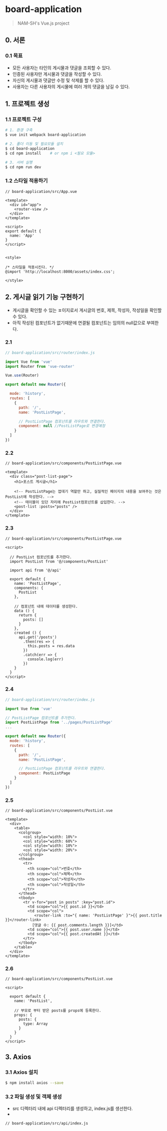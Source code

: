# board-application

> NAM-SH's Vue.js project

## 0. 서론

### 0.1 목표

- 모든 사용자는 타인의 게시물과 댓글을 조회할 수 있다.
- 인증된 사용자만 게시물과 댓글을 작성할 수 있다.
- 자신의 게시물과 댓글만 수정 및 삭제를 할 수 있다.
- 사용자는 다른 사용자의 게시물에 여러 개의 댓글을 남길 수 있다.



## 1. 프로젝트 생성

### 1.1 프로젝트 구성

``` bash
# 1. 환경 구축
$ vue init webpack board-application

# 2. 폴더 이동 및 필요모듈 설치
$ cd board-application
$ cd npm install 	# or npm i <필요 모듈>

# 3. 서버 실행
$ cd npm run dev
```

### 1.2  스타일 적용하기

```vue
// board-application/src/App.vue

<template>
  <div id="app">
    <router-view />
  </div>
</template>

<script>
export default {
  name: 'App'
}
</script>


<style>

/* 스타일을 적용시킨다. */
@import 'http://localhost:8000/assets/index.css';

</style>
```



## 2. 게시글 읽기 기능 구현하기

- 게시글을 확인할 수 있는 ㅍ이지로서 게시글의 번호, 제목, 작성자, 작성일을 확인할 수 있다.
- 아직 작성된 컴포넌트가 없기때문에 연결될 컴포넌트는 임의의 null값으로 부여한다.

### 2.1  

```js
// board-application/src/router/index.js

import Vue from 'vue'
import Router from 'vue-router'

Vue.use(Router)

export default new Router({

  mode: 'history',
  routes: [
    {
      path: '/',
      name: 'PostListPage',

      // PostListPage 컴포넌트를 라우트와 연결한다.
      component: null //PostListPage로 변경예정
    }
  ]
})
```

### 2.2  

```vue
// board-application/src/components/PostListPage.vue

<template>
  <div class="post-list-page">
    <h1>포스트 게시글</h1>

    <!-- PostListPage는 껍데기 역할만 하고, 실질적인 페이지의 내용을 보여주는 것은 PostList에 작성한다. -->
    <!-- 테이블이 있던 자리에 PostList컴포넌트를 삽입한다. -->
    <post-list :posts="posts" />
  </div>
</template>
```

### 2.3 

```vue
// board-application/src/components/PostListPage.vue

<script>

  // PostList 컴포넌트를 추가한다.
  import PostList from '@/components/PostList'

  import api from '@/api'

  export default {
    name: 'PostListPage',
    components: {
      PostList
    },

    // 컴포넌트 내에 데이터를 생성한다.
    data () {
      return {
        posts: []
      }
    },
    created () {
      api.get('/posts')
        .then(res => {
          this.posts = res.data
        })
        .catch(err => {
          console.log(err)
        })
    }
  }
</script>
```

### 2.4 

```js
// board-application/src/router/index.js

import Vue from 'vue'

// PostListPage 컴포넌트를 추가한다.
import PostListPage from '../pages/PostListPage'
...

export default new Router({
  mode: 'history',
  routes: [
    {
      path: '/',
      name: 'PostListPage',

      // PostListPage 컴포넌트를 라우트와 연결한다.
      component: PostListPage
    }
  ]
})
```

### 2.5

```vue
// board-application/src/components/PostList.vue

<template>
  <div>
    <table>
      <colgroup>
        <col style="width: 10%">
        <col style="width: 60%">
        <col style="width: 10%">
        <col style="width: 20%">
      </colgroup>
      <thead>
        <tr>
          <th scope="col">번호</th>
          <th scope="col">제목</th>
          <th scope="col">작성자</th>
          <th scope="col">작성일</th>
        </tr>
      </thead>
      <tbody>
        <tr v-for="post in posts" :key="post.id">
          <td scope="col">{{ post.id }}</td>
          <td scope="col">
          	 <router-link :to="{ name: 'PostListPage' }">{{ post.title }}</router-link> 
		  	[댓글 수: {{ post.comments.length }}]</td>
          <td scope="col">{{ post.user.name }}</td>
          <td scope="col">{{ post.createdAt }}</td>
        </tr>
      </tbody>
    </table>
  </div>
</template>
```

### 2.6

```vue
// board-application/src/components/PostList.vue

<script>

  export default {
    name: 'PostList',

    // 부모로 부터 받은 posts를 props에 등록한다.
    props: {
      posts: {
        type: Array
      }
    }
  }
</script>
```

## 3. Axios 

### 3.1 Axios 설치

```bash
$ npm install axios --save
```

### 3.2 파일 생성 및 객체 생성

- src 디렉터리 내에 api 디렉터리를 생성하고, index.js를 생선한다.
- 

```
// board-application/src/api/index.js


```

